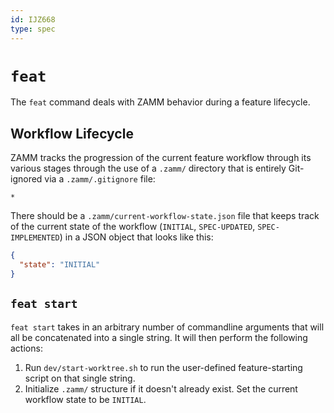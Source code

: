 ```yaml
---
id: IJZ668
type: spec
---
```


# `feat`

The `feat` command deals with ZAMM behavior during a feature lifecycle.

## Workflow Lifecycle

ZAMM tracks the progression of the current feature workflow through its various stages through the use of a `.zamm/` directory that is entirely Git-ignored via a `.zamm/.gitignore` file:

```gitignore
*
```

There should be a `.zamm/current-workflow-state.json` file that keeps track of the current state of the workflow (`INITIAL`, `SPEC-UPDATED`, `SPEC-IMPLEMENTED`) in a JSON object that looks like this:

```json
{
  "state": "INITIAL"
}
```

## `feat start`

`feat start` takes in an arbitrary number of commandline arguments that will all be concatenated into a single string. It will then perform the following actions:

1. Run `dev/start-worktree.sh` to run the user-defined feature-starting script on that single string.
2. Initialize `.zamm/` structure if it doesn't already exist. Set the current workflow state to be `INITIAL`.
